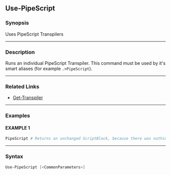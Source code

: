 Use-PipeScript
--------------




### Synopsis
Uses PipeScript Transpilers



---


### Description

Runs an individual PipeScript Transpiler.
This command must be used by it's smart aliases (for example ```.>PipeScript```).



---


### Related Links
* [Get-Transpiler](Get-Transpiler.md)





---


### Examples
#### EXAMPLE 1
```PowerShell
PipeScript # Returns an unchanged ScriptBlock, because there was nothing to run.
```



---


### Syntax
```PowerShell
Use-PipeScript [<CommonParameters>]
```
